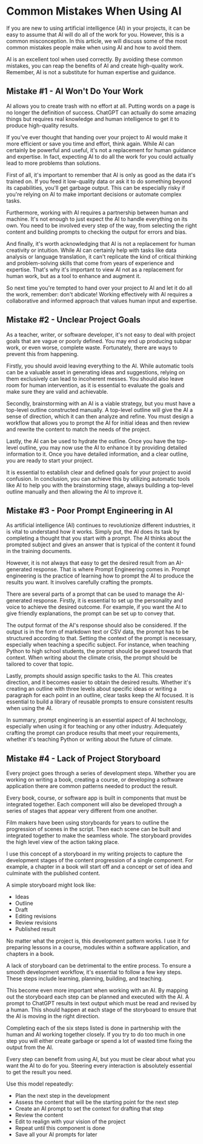 # Common Mistakes When Using AI

If you are new to using artificial intelligence (AI) in your projects, it can be easy to assume that
AI will do all of the work for you. However, this is a common misconception. In this article, we
will discuss some of the most common mistakes people make when using AI and how to avoid them.

AI is an excellent tool when used correctly. By avoiding these common mistakes, you can reap the
benefits of AI and create high-quality work. Remember, AI is not a substitute for human expertise
and guidance.



## Mistake #1 - AI Won't Do Your Work

AI allows you to create trash with no effort at all.  Putting words on a page is no longer the
definition of success. ChatGPT can actually do some amazing things but requires real knowledge
and human intelligence to get it to produce high-quality results.

If you've ever thought that handing over your project to AI would make it more efficient or save you
time and effort, think again. While AI can certainly be powerful and useful, it's not a replacement
for human guidance and expertise. In fact, expecting AI to do all the work for you could actually
lead to more problems than solutions.

First of all, it's important to remember that AI is only as good as the data it's trained on. If you
feed it low-quality data or ask it to do something beyond its capabilities, you'll get garbage
output. This can be especially risky if you're relying on AI to make important decisions or
automate complex tasks.

Furthermore, working with AI requires a partnership between human and machine. It's not enough to
just expect the AI to handle everything on its own. You need to be involved every step of the way,
from selecting the right content and building prompts to checking the output for errors and bias.

And finally, it's worth acknowledging that AI is not a replacement for human creativity or
intuition. While AI can certainly help with tasks like data analysis or language translation, it
can't replicate the kind of critical thinking and problem-solving skills that come from years of
experience and expertise. That's why it's important to view AI not as a replacement for human work,
but as a tool to enhance and augment it.

So next time you're tempted to hand over your project to AI and let it do all the work, remember:
don't abdicate! Working effectively with AI requires a collaborative and informed approach that
values human input and expertise.



## Mistake #2 - Unclear Project Goals

As a teacher, writer, or software developer, it's not easy to deal with project goals that are vague
or poorly defined. You may end up producing subpar work, or even worse, complete waste.
Fortunately, there are ways to prevent this from happening. 

Firstly, you should avoid leaving everything to the AI. While automatic tools can be a valuable
asset in generating ideas and suggestions, relying on them exclusively can lead to incoherent
messes. You should also leave room for human intervention, as it is essential to evaluate the goals
and make sure they are valid and achievable. 

Secondly, brainstorming with an AI is a viable strategy, but you must have a top-level outline
constructed manually. A top-level outline will give the AI a sense of direction, which it can then
analyze and refine. You must design a workflow that allows you to prompt the AI for initial ideas
and then review and rewrite the content to match the needs of the project.

Lastly, the AI can be used to hydrate the outline. Once you have the top-level outline, you may now
use the AI to enhance it by providing detailed information to it. Once you have detailed
information, and a clear outline, you are ready to start your project.

It is essential to establish clear and defined goals for your project to avoid
confusion. In conclusion, you can achieve this by utilizing automatic tools like AI to help you
with the brainstorming stage, always building a top-level outline manually and then allowing the AI
to improve it.



## Mistake #3 - Poor Prompt Engineering in AI

As artificial intelligence (AI) continues to revolutionize different industries, it is vital to
understand how it works. Simply put, the AI does its task by completing a thought that you start
with a prompt. The AI thinks about the prompted subject and gives an answer that is typical of the
content it found in the training documents. 

However, it is not always that easy to get the desired result from an AI-generated response. That is
where Prompt Engineering comes in. Prompt engineering is the practice of learning how to prompt the
AI to produce the results you want. It involves carefully crafting the prompts. 

There are several parts of a prompt that can be used to manage the AI-generated response. Firstly,
it is essential to set up the personality and voice to achieve the desired outcome. For example, if
you want the AI to give friendly explanations, the prompt can be set up to convey that. 

The output format of the AI's response should also be considered. If the output is in the form of
markdown text or CSV data, the prompt has to be structured according to that. Setting the context
of the prompt is necessary, especially when teaching a specific subject. For instance, when
teaching Python to high school students, the prompt should be geared towards that context. When
writing about the climate crisis, the prompt should be tailored to cover that topic. 

Lastly, prompts should assign specific tasks to the AI. This creates direction, and it becomes
easier to obtain the desired results. Whether it's creating an outline with three levels about
specific ideas or writing a paragraph for each point in an outline, clear tasks keep the AI
focused. It is essential to build a library of reusable prompts to ensure consistent results when
using the AI. 

In summary, prompt engineering is an essential aspect of AI technology, especially when using it for
teaching or any other industry. Adequately crafting the prompt can produce results that meet your
requirements, whether it's teaching Python or writing about the future of climate.



## Mistake #4 - Lack of Project Storyboard

Every project goes through a series of development steps.  Whether you are working on writing a
book, creating a course, or developing a software application there are common patterns needed to
product the result.  

Every book, course, or software app is built in components that must be integrated together.  Each
component will also be developed through a series of stages that appear very different from one
another.

Film makers have been using storyboards for years to outline the progression of scenes in the
script. Then each scene can be built and integrated together to make the seamless whole. The
storyboard provides the high level view of the action taking place.

I use this concept of a storyboard in my writing projects to capture the development stages of the
content progression of a single component.  For example, a chapter in a book will start off and a
concept or set of idea and culminate with the published content.

A simple storyboard might look like:

* Ideas
* Outline
* Draft
* Editing revisions
* Review revisions
* Published result

No matter what the project is, this development pattern works.  I use it for preparing lessons in a
course, modules within a software application, and chapters in a book. 

A lack of storyboard can be detrimental to the entire process. To ensure a smooth development
workflow, it's essential to follow a few key steps. These steps include learning, planning,
building, and teaching.

This become even more important when working with an AI.  By mapping out the storyboard each step
can be planned and executed with the AI.  A prompt to ChatGPT results in text output which must be
read and revised by a human.  This should happen at each stage of the storyboard to ensure that the
AI is moving in the right direction.

Completing each of the six steps listed is done in partnership with the human and AI working
together closely.  If you try to do too much in one step you will either create garbage or spend a
lot of wasted time fixing the output from the AI.

Every step can benefit from using AI, but you must be clear about what you want the AI to do for
you.  Steering every interaction is absolutely essential to get the result you need.

Use this model repeatedly:

* Plan the next step in the development
* Assess the content that will be the starting point for the next step
* Create an AI prompt to set the context for drafting that step
* Review the content
* Edit to realign with your vision of the project
* Repeat until this component is done
* Save all your AI prompts for later


